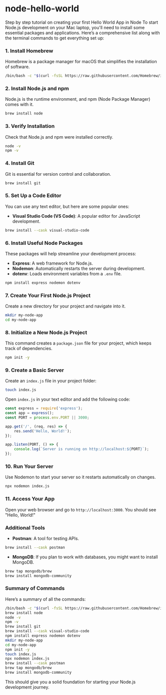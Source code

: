 # node-hello-world
Step by step tutorial on creating your first Hello World App in Node
To start Node.js development on your Mac laptop, you'll need to install some essential packages and applications. Here’s a comprehensive list along with the terminal commands to get everything set up:

### 1. Install Homebrew
Homebrew is a package manager for macOS that simplifies the installation of software.

```bash
/bin/bash -c "$(curl -fsSL https://raw.githubusercontent.com/Homebrew/install/HEAD/install.sh)"
```

### 2. Install Node.js and npm
Node.js is the runtime environment, and npm (Node Package Manager) comes with it.

```bash
brew install node
```

### 3. Verify Installation
Check that Node.js and npm were installed correctly.

```bash
node -v
npm -v
```

### 4. Install Git
Git is essential for version control and collaboration.

```bash
brew install git
```

### 5. Set Up a Code Editor
You can use any text editor, but here are some popular ones:

- **Visual Studio Code (VS Code)**: A popular editor for JavaScript development.

```bash
brew install --cask visual-studio-code
```

### 6. Install Useful Node Packages
These packages will help streamline your development process:

- **Express**: A web framework for Node.js.
- **Nodemon**: Automatically restarts the server during development.
- **dotenv**: Loads environment variables from a `.env` file.

```bash
npm install express nodemon dotenv
```

### 7. Create Your First Node.js Project
Create a new directory for your project and navigate into it.

```bash
mkdir my-node-app
cd my-node-app
```

### 8. Initialize a New Node.js Project
This command creates a `package.json` file for your project, which keeps track of dependencies.

```bash
npm init -y
```

### 9. Create a Basic Server
Create an `index.js` file in your project folder:

```bash
touch index.js
```

Open `index.js` in your text editor and add the following code:

```javascript
const express = require('express');
const app = express();
const PORT = process.env.PORT || 3000;

app.get('/', (req, res) => {
    res.send('Hello, World!');
});

app.listen(PORT, () => {
    console.log(`Server is running on http://localhost:${PORT}`);
});
```

### 10. Run Your Server
Use Nodemon to start your server so it restarts automatically on changes.

```bash
npx nodemon index.js
```

### 11. Access Your App
Open your web browser and go to `http://localhost:3000`. You should see "Hello, World!"

### Additional Tools
- **Postman**: A tool for testing APIs.
  
```bash
brew install --cask postman
```

- **MongoDB**: If you plan to work with databases, you might want to install MongoDB.

```bash
brew tap mongodb/brew
brew install mongodb-community
```

### Summary of Commands
Here’s a summary of all the commands:

```bash
/bin/bash -c "$(curl -fsSL https://raw.githubusercontent.com/Homebrew/install/HEAD/install.sh)"
brew install node
node -v
npm -v
brew install git
brew install --cask visual-studio-code
npm install express nodemon dotenv
mkdir my-node-app
cd my-node-app
npm init -y
touch index.js
npx nodemon index.js
brew install --cask postman
brew tap mongodb/brew
brew install mongodb-community
```

This should give you a solid foundation for starting your Node.js development journey. 
